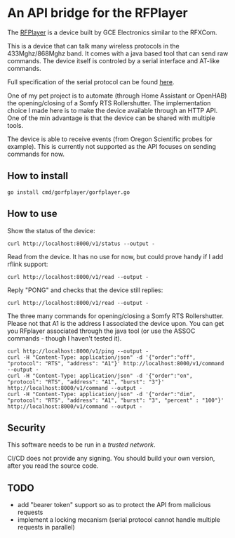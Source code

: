 # An API bridge for the RFPlayer

The [RFPlayer](https://www.gce-electronics.com/fr/produits-radio/1777-rf-player-3770008041004.html) is a device built by GCE Electronics similar to the RFXCom. 

This is a device that can talk many wireless protocols in the 433Mghz/868Mghz band. It comes with a java based tool that can send raw commands. The device itself is controled by a serial interface and AT-like commands.

Full specification of the serial protocol can be found [here](https://github.com/gce-electronics/HA_RFPlayer/blob/main/rfplayer_api_v1.8.pdf).

One of my pet project is to automate (through Home Assistant or OpenHAB) the opening/closing of a Somfy RTS Rollershutter. The implementation choice I made here is to make the device available through an HTTP API. One of the min advantage is that the device can be shared with multiple tools.

The device is able to receive events (from Oregon Scientific probes for example). This is currently not supported as the API focuses on sending commands for now.

## How to install

```shell
go install cmd/gorfplayer/gorfplayer.go
```

## How to use

Show the status of the device:
```shell
curl http://localhost:8000/v1/status --output -
```

Read from the device. It has no use for now, but could prove handy if I add rflink support:
```shell
curl http://localhost:8000/v1/read --output -
```

Reply "PONG" and checks that the device still replies:
```shell
curl http://localhost:8000/v1/read --output -
```

The three many commands for opening/closing a Somfy RTS Rollershutter. Please not that A1 is the address I associated the device upon. You can get you RFplayer associated through the java tool (or use the ASSOC commands - though I haven't tested it).

```shell
curl http://localhost:8000/v1/ping --output -
curl -H "Content-Type: application/json" -d '{"order":"off", "protocol": "RTS", "address": "A1"}' http://localhost:8000/v1/command --output -
curl -H "Content-Type: application/json" -d '{"order":"on", "protocol": "RTS", "address": "A1", "burst": "3"}' http://localhost:8000/v1/command --output -
curl -H "Content-Type: application/json" -d '{"order":"dim", "protocol": "RTS", "address": "A1", "burst": "3", "percent" : "100"}' http://localhost:8000/v1/command --output -
```

## Security

This software needs to be run in a *trusted network*.

CI/CD does not provide any signing. You should build your own version, after you read the source code.


## TODO

- add "bearer token" support so as to protect the API from malicious requests
- implement a locking mecanism (serial protocol cannot handle multiple requests in parallel)
